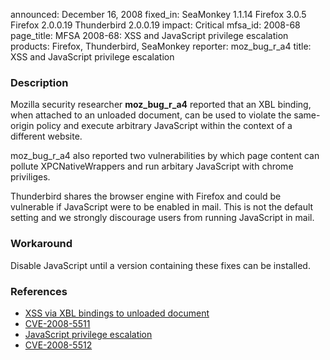 announced: December 16, 2008
fixed_in: SeaMonkey 1.1.14
          Firefox 3.0.5
          Firefox 2.0.0.19
          Thunderbird 2.0.0.19
impact: Critical
mfsa_id: 2008-68
page_title: MFSA 2008-68: XSS and JavaScript privilege escalation
products: Firefox, Thunderbird, SeaMonkey
reporter: moz_bug_r_a4
title: XSS and JavaScript privilege escalation

<h3>Description</h3>

<p>Mozilla security researcher <strong>moz_bug_r_a4</strong> reported
that an XBL binding, when attached to an unloaded document, can be
used to violate the same-origin policy and execute arbitrary
JavaScript within the context of a different website.</p>

<p>moz_bug_r_a4 also reported two vulnerabilities by which page
content can pollute XPCNativeWrappers and run arbitary JavaScript with
chrome priviliges.</p>

<p class="note">Thunderbird shares the browser engine with Firefox and
could be vulnerable if JavaScript were to be enabled in mail. This is not
the default setting and we strongly discourage users from running
JavaScript in mail.</p>

<h3>Workaround</h3>

<p>Disable JavaScript until a version containing these fixes can be installed.</p>

<h3>References</h3>

<ul>
  <li><a href="https://bugzilla.mozilla.org/buglist.cgi?bug_id=451680,464174">XSS
  via XBL bindings to unloaded document</a></li>
  <li><a class="ex-ref" href="http://cve.mitre.org/cgi-bin/cvename.cgi?name=CVE-2008-5511">CVE-2008-5511</a></li>
  <li><a href="https://bugzilla.mozilla.org/buglist.cgi?bug_id=370461,453310">JavaScript
  privilege escalation</a></li>
  <li><a class="ex-ref" href="http://cve.mitre.org/cgi-bin/cvename.cgi?name=CVE-2008-5512">CVE-2008-5512</a></li>
</ul>



